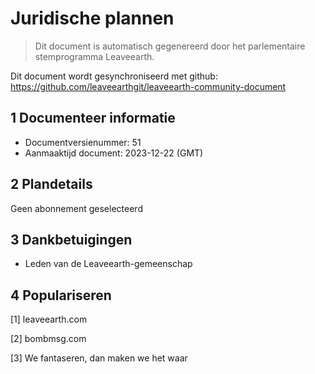 # Juridische plannen

>Dit document is automatisch gegenereerd door het parlementaire stemprogramma Leaveearth.

Dit document wordt gesynchroniseerd met github: https://github.com/leaveearthgit/leaveearth-community-document

## 1 Documenteer informatie

- Documentversienummer: 51
- Aanmaaktijd document: 2023-12-22 (GMT)

## 2 Plandetails

Geen abonnement geselecteerd

## 3 Dankbetuigingen
* Leden van de Leaveearth-gemeenschap

## 4 Populariseren
[1] leaveearth.com

[2] bombmsg.com

[3] We fantaseren, dan maken we het waar